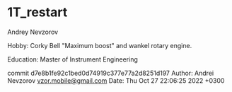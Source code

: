 # 1T_restart

Andrey Nevzorov

Hobby: Corky Bell "Maximum boost" and wankel rotary engine.

Education: Master of Instrument Engineering

commit d7e8b1fe92c1bed0d74919c377e77a2d8251d197
Author: Andrei Nevzorov <vzor.mobile@gmail.com>
Date:   Thu Oct 27 22:06:25 2022 +0300
